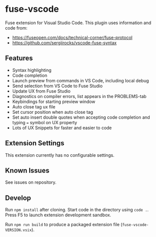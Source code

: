 # fuse-vscode

Fuse extension for Visual Studio Code. This plugin uses information and code from:

- https://fuseopen.com/docs/technical-corner/fuse-protocol
- https://github.com/sergiirocks/vscode-fuse-syntax

## Features

- Syntax highlighting
- Code completion
- Launch preview from commands in VS Code, including local debug
- Send selection from VS Code to Fuse Studio
- Update UX from Fuse Studio
- Diagnostics on compiler errors, list appears in the PROBLEMS-tab
- Keybindings for starting preview window
- Auto close tag ux file
- Set cursor position when auto close tag
- Set auto insert double quotes when accepting code completion and typing `=` symbol on UX property
- Lots of UX Snippets for faster and easier to code

## Extension Settings

This extension currently has no configurable settings.

## Known Issues

See issues on repository.

## Develop

Run `npm install` after cloning. Start code in the directory using `code .`. Press F5 to launch extension development sandbox.

Run `npm run build` to produce a packaged extension file (`fuse-vscode-VERSION.vsix`).
